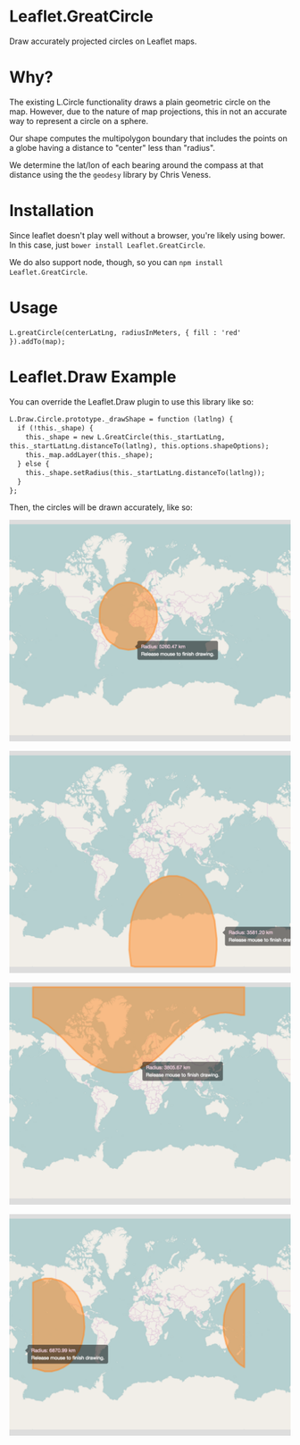# Leaflet.GreatCircle
Draw accurately projected circles on Leaflet maps.

# Why?

The existing L.Circle functionality draws a plain geometric circle
on the map. However, due to the nature of map projections, this
in not an accurate way to represent a circle on a sphere.

Our shape computes the multipolygon boundary that includes the
points on a globe having a distance to "center" less than "radius".

We determine the lat/lon of each bearing around the compass at
that distance using the the `geodesy` library by Chris Veness.

# Installation

Since leaflet doesn't play well without a browser, you're likely
using bower. In this case, just `bower install Leaflet.GreatCircle`.

We do also support node, though, so you can `npm install Leaflet.GreatCircle`.

# Usage

    L.greatCircle(centerLatLng, radiusInMeters, { fill : 'red' }).addTo(map);

# Leaflet.Draw Example

You can override the Leaflet.Draw plugin to use this library like so:

    L.Draw.Circle.prototype._drawShape = function (latlng) {
      if (!this._shape) {
        this._shape = new L.GreatCircle(this._startLatLng, this._startLatLng.distanceTo(latlng), this.options.shapeOptions);
        this._map.addLayer(this._shape);
      } else {
        this._shape.setRadius(this._startLatLng.distanceTo(latlng));
      }
    };

Then, the circles will be drawn accurately, like so:

![Simple Circle](/screenshots/sshot0.png?raw=true "Simple Circle")

![Polar Boundary](/screenshots/sshot1.png?raw=true "Polar Boundary")

![Polar Wrap](/screenshots/sshot2.png?raw=true "Polar Wrap")

![Antimeridian Wrap](/screenshots/sshot3.png?raw=true "Antimeridian Wrap")